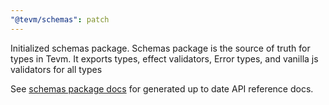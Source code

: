 ```yaml
---
"@tevm/schemas": patch
---
```


Initialized schemas package. Schemas package is the source of truth for types in Tevm. It exports types, effect validators, Error types, and vanilla js validators for all types

See [schemas package docs](https://github.com/evmts/tevm-monorepo/tree/main/schemas/docs/modules.md) for generated up to date API reference docs.
